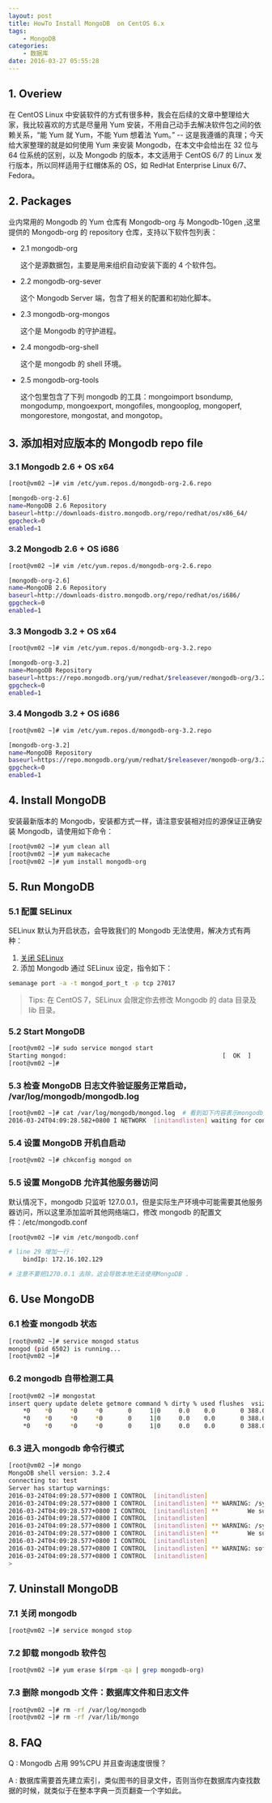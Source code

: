 ```yaml
---
layout: post
title: HowTo Install MongoDB  on CentOS 6.x
tags: 
    - MongoDB
categories: 
    - 数据库
date: 2016-03-27 05:55:28
---
```



## 1. Overiew

在 CentOS Linux 中安装软件的方式有很多种，我会在后续的文章中整理给大家，我比较喜欢的方式是尽量用 Yum 安装，不用自己动手去解决软件包之间的依赖关系，“能 Yum 就 Yum，不能 Yum 想着法 Yum。”  -- 这是我遵循的真理；今天给大家整理的就是如何使用 Yum 来安装 Mongodb，在本文中会给出在 32 位与 64 位系统的区别，以及 Mongodb 的版本，本文适用于 CentOS 6/7 的 Linux 发行版本，所以同样适用于红帽体系的 OS，如 RedHat Enterprise Linux 6/7、Fedora。

## 2. Packages

业内常用的 Mongodb 的 Yum 仓库有 Mongodb-org 与 Mongodb-10gen ,这里提供的 Mongodb-org 的 repository 仓库，支持以下软件包列表：

* 2.1 mongodb-org

    这个是源数据包，主要是用来组织自动安装下面的 4 个软件包。

* 2.2 mongodb-org-sever

    这个 Mongodb Server 端，包含了相关的配置和初始化脚本。

* 2.3 mongodb-org-mongos

    这个是 Mongodb 的守护进程。

* 2.4 mongodb-org-shell

    这个是 mongodb 的 shell 环境。

* 2.5 mongodb-org-tools

    这个包里包含了下列 mongodb 的工具：mongoimport bsondump, mongodump, mongoexport, mongofiles, mongooplog, mongoperf, mongorestore, mongostat, and mongotop。

## 3. 添加相对应版本的 Mongodb repo file

### 3.1 Mongodb 2.6 + OS x64

```bash
[root@vm02 ~]# vim /etc/yum.repos.d/mongodb-org-2.6.repo

[mongodb-org-2.6]
name=MongoDB 2.6 Repository
baseurl=http://downloads-distro.mongodb.org/repo/redhat/os/x86_64/
gpgcheck=0
enabled=1

```

### 3.2 Mongodb 2.6 + OS i686

```bash
[root@vm02 ~]# vim /etc/yum.repos.d/mongodb-org-2.6.repo

[mongodb-org-2.6]
name=MongoDB 2.6 Repository
baseurl=http://downloads-distro.mongodb.org/repo/redhat/os/i686/
gpgcheck=0
enabled=1

```

### 3.3 Mongodb 3.2  + OS x64

```bash
[root@vm02 ~]# vim /etc/yum.repos.d/mongodb-org-3.2.repo

[mongodb-org-3.2]
name=MongoDB Repository
baseurl=https://repo.mongodb.org/yum/redhat/$releasever/mongodb-org/3.2/x86_64/
gpgcheck=0
enabled=1

```

### 3.4 Mongodb 3.2  + OS i686

```bash
[root@vm02 ~]# vim /etc/yum.repos.d/mongodb-org-3.2.repo

[mongodb-org-3.2]
name=MongoDB Repository
baseurl=https://repo.mongodb.org/yum/redhat/$releasever/mongodb-org/3.2/i686/
gpgcheck=0
enabled=1

```

## 4. Install MongoDB

安装最新版本的 Mongodb，安装都方式一样，请注意安装相对应的源保证正确安装 Mongodb，请使用如下命令：

```bash
[root@vm02 ~]# yum clean all
[root@vm02 ~]# yum makecache
[root@vm02 ~]# yum install mongodb-org

```

## 5. Run MongoDB

### 5.1 配置 SELinux

SELinux 默认为开启状态，会导致我们的 Mongodb 无法使用，解决方式有两种：

1. [关闭 SELinux](http://blog.ultraera.org/centos6-x-base-settings/)
2. 添加 Mongodb 通过 SELinux 设定，指令如下：

```bash
semanage port -a -t mongod_port_t -p tcp 27017

```

> Tips: 在 CentOS 7，SELinux 会限定你去修改 Mongodb 的 data 目录及 lib 目录。

### 5.2 Start MongoDB

```bash
[root@vm02 ~]# sudo service mongod start
Starting mongod:                                           [  OK  ]
[root@vm02 ~]#

```

### 5.3 检查 MongoDB 日志文件验证服务正常启动， /var/log/mongodb/mongodb.log

```bash
[root@vm02 ~]# cat /var/log/mongodb/mongod.log  # 看到如下内容表示mongodb启动成功了。
2016-03-24T04:09:28.582+0800 I NETWORK  [initandlisten] waiting for connections on port 27017

```

### 5.4 设置 MongoDB 开机自启动

```bash
[root@vm02 ~]# chkconfig mongod on

```

### 5.5 设置 MongoDB 允许其他服务器访问

默认情况下，mongodb 只监听 127.0.0.1，但是实际生产环境中可能需要其他服务器访问，所以这里添加监听其他网络端口，修改 mongodb 的配置文件：/etc/mongodb.conf

```bash
[root@vm02 ~]# vim /etc/mongodb.conf

# line 29 增加一行：
    bindIp: 172.16.102.129

# 注意不要把1270.0.1 去除，这会导致本地无法使用MongoDB .

```

## 6. Use MongoDB

### 6.1 检查 mongodb 状态

```bash
[root@vm02 ~]# service mongod status
mongod (pid 6502) is running...
[root@vm02 ~]#

```

### 6.2 mongodb 自带检测工具

```bash
[root@vm02 ~]# mongostat
insert query update delete getmore command % dirty % used flushes  vsize   res qr|qw ar|aw netIn netOut conn                      time
    *0    *0     *0     *0       0     1|0     0.0    0.0       0 388.0M 68.0M   0|0   0|0   79b    18k    1 2016-03-24T04:25:09+08:00
    *0    *0     *0     *0       0     1|0     0.0    0.0       0 388.0M 68.0M   0|0   0|0   79b    18k    1 2016-03-24T04:25:10+08:00
    *0    *0     *0     *0       0     1|0     0.0    0.0       0 388.0M 68.0M   0|0   0|0   79b    18k    1 2016-03-24T04:25:11+08:00

```

### 6.3 进入 mongodb 命令行模式

```bash
[root@vm02 ~]# mongo
MongoDB shell version: 3.2.4
connecting to: test
Server has startup warnings:
2016-03-24T04:09:28.577+0800 I CONTROL  [initandlisten]
2016-03-24T04:09:28.577+0800 I CONTROL  [initandlisten] ** WARNING: /sys/kernel/mm/transparent_hugepage/enabled is 'always'.
2016-03-24T04:09:28.577+0800 I CONTROL  [initandlisten] **        We suggest setting it to 'never'
2016-03-24T04:09:28.577+0800 I CONTROL  [initandlisten]
2016-03-24T04:09:28.577+0800 I CONTROL  [initandlisten] ** WARNING: /sys/kernel/mm/transparent_hugepage/defrag is 'always'.
2016-03-24T04:09:28.577+0800 I CONTROL  [initandlisten] **        We suggest setting it to 'never'
2016-03-24T04:09:28.577+0800 I CONTROL  [initandlisten]
2016-03-24T04:09:28.577+0800 I CONTROL  [initandlisten] ** WARNING: soft rlimits too low. rlimits set to 1024 processes, 64000 files. Number of processes should be at least 32000 : 0.5 times number of files.
2016-03-24T04:09:28.577+0800 I CONTROL  [initandlisten]
>

```

## 7. Uninstall MongoDB

### 7.1 关闭 mongodb

```bash
[root@vm02 ~]# service mongod stop

```

### 7.2 卸载 mongodb 软件包

```bash
[root@vm02 ~]# yum erase $(rpm -qa | grep mongodb-org)

```

### 7.3 删除 mongodb 文件：数据库文件和日志文件

```bash
[root@vm02 ~]# rm -rf /var/log/mongodb
[root@vm02 ~]# rm -rf /var/lib/mongo

```

## 8. FAQ

Q : Mongodb 占用 99%CPU 并且查询速度很慢？

A : 数据库需要首先建立索引，类似图书的目录文件，否则当你在数据库内查找数据的时候，就类似于在整本字典一页页翻查一个字如此。
